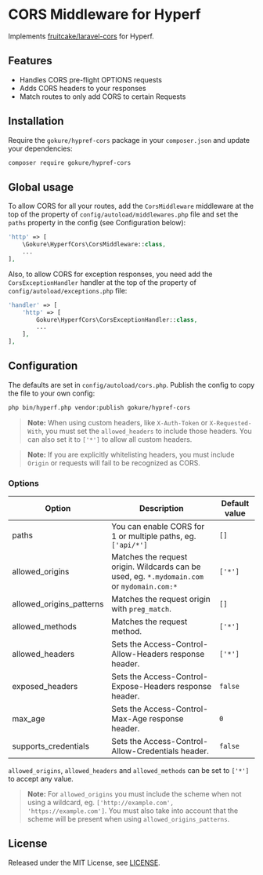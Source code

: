 # CORS Middleware for Hyperf

Implements [fruitcake/laravel-cors](https://github.com/fruitcake/laravel-cors) for Hyperf.

## Features

* Handles CORS pre-flight OPTIONS requests
* Adds CORS headers to your responses
* Match routes to only add CORS to certain Requests

## Installation

Require the `gokure/hypref-cors` package in your `composer.json` and update your dependencies:

```sh
composer require gokure/hypref-cors
```

## Global usage

To allow CORS for all your routes, add the `CorsMiddleware` middleware at the top of the property of `config/autoload/middlewares.php` file and set the `paths` property in the config (see Configuration below):

```php
'http' => [
    \Gokure\HyperfCors\CorsMiddleware::class,
    ...
],
```

Also, to allow CORS for exception responses, you need add the `CorsExceptionHandler` handler at the top of the property of `config/autoload/exceptions.php` file:

```php
'handler' => [
    'http' => [
        Gokure\HyperfCors\CorsExceptionHandler::class,
        ...
    ],
],
```

## Configuration

The defaults are set in `config/autoload/cors.php`. Publish the config to copy the file to your own config:

```sh
php bin/hyperf.php vendor:publish gokure/hypref-cors
```

> **Note:** When using custom headers, like `X-Auth-Token` or `X-Requested-With`, you must set the `allowed_headers` to include those headers. You can also set it to `['*']` to allow all custom headers.

> **Note:** If you are explicitly whitelisting headers, you must include `Origin` or requests will fail to be recognized as CORS.

### Options

| Option                   | Description                                                              | Default value |
|--------------------------|--------------------------------------------------------------------------|---------------|
| paths                    | You can enable CORS for 1 or multiple paths, eg. `['api/*'] `            | `[]`          |
| allowed_origins          | Matches the request origin. Wildcards can be used, eg. `*.mydomain.com` or `mydomain.com:*`  | `['*']`       |
| allowed_origins_patterns | Matches the request origin with `preg_match`.                            | `[]`          |
| allowed_methods          | Matches the request method.                                              | `['*']`       |
| allowed_headers          | Sets the Access-Control-Allow-Headers response header.                   | `['*']`       |
| exposed_headers          | Sets the Access-Control-Expose-Headers response header.                  | `false`       |
| max_age                  | Sets the Access-Control-Max-Age response header.                         | `0`           |
| supports_credentials     | Sets the Access-Control-Allow-Credentials header.                        | `false`       |

`allowed_origins`, `allowed_headers` and `allowed_methods` can be set to `['*']` to accept any value.

> **Note:** For `allowed_origins` you must include the scheme when not using a wildcard, eg. `['http://example.com', 'https://example.com']`. You must also take into account that the scheme will be present when using `allowed_origins_patterns`.

## License

Released under the MIT License, see [LICENSE](LICENSE).
